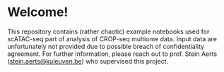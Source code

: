 # Welcome!
This repository contains (rather chaotic) example notebooks used for scATAC-seq part of analysis of CROP-seq multiome data. 
Input data are unfortunately not provided due to possible breach of confidentiality agreement. For further information, please reach out to prof. Stein Aerts (stein.aerts@kuleuven.be) who supervised this project.



